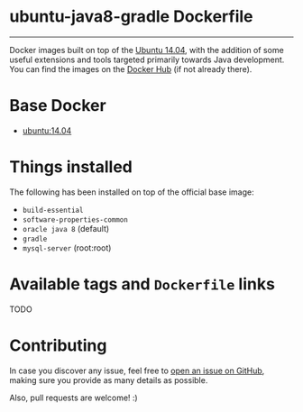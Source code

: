 # ubuntu-java8-gradle Dockerfile
* * *

Docker images built on top of the [Ubuntu 14.04](https://hub.docker.com/r/library/ubuntu/),
with the addition of some useful extensions and tools targeted primarily towards
Java development. You can find the images on the [Docker Hub](https://hub.docker.com/r/sokolovic/ubuntu-java8-mysql/) (if not already there).

# Base Docker

* [ubuntu:14.04](https://hub.docker.com/r/library/ubuntu/)

# Things installed

The following has been installed on top of the official base image:

* ```build-essential```
* ```software-properties-common```
* ```oracle java 8``` (default)
* ```gradle```
* ```mysql-server``` (root:root)

# Available tags and ```Dockerfile``` links

TODO

# Contributing

In case you discover any issue, feel free to [open an issue on GitHub](https://github.com/ksokolovic/docker/issues), making sure
you provide as many details as possible.

Also, pull requests are welcome! :)
